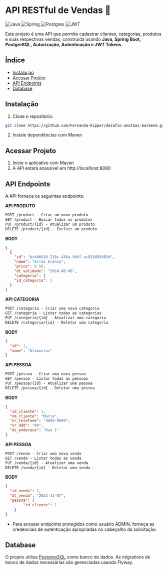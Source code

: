 # API RESTful de Vendas 🛒 
![Java](https://img.shields.io/badge/java-%23ED8B00.svg?style=for-the-badge&logo=openjdk&logoColor=white)
![Spring](https://img.shields.io/badge/spring-%236DB33F.svg?style=for-the-badge&logo=spring&logoColor=white)
![Postgres](https://img.shields.io/badge/postgres-%23316192.svg?style=for-the-badge&logo=postgresql&logoColor=white)
![JWT](https://img.shields.io/badge/JWT-black?style=for-the-badge&logo=JSON%20web%20tokens)

Este projeto é uma API que permite cadastrar clientes, categorias, produtos e suas respectivas vendas, construída usando **Java, Spring Boot, PostgreSQL, Autorização, Autenticação e JWT Tokens.**

## Índice
- [Instalação](#installation)
- [Acessar Projeto](#usage)
- [API Endpoints](#api-endpoints)
- [Database](#database)

## Instalação

1. Clone o repositório:

```bash
git clone https://github.com/Fernanda-Kipper/desafio-anotaai-backend.git
```

2. Instale dependências com Maven

## Acessar Projeto

1. Inicie o aplicativo com Maven
2. A API estará acessível em http://localhost:8080

## API Endpoints
A API fornece os seguintes endpoints:

**API PRODUTO**
```markdown
POST /product - Criar um novo produto
GET /product - Buscar todos os produtos
PUT /product/{id} - Atualizar um produto
DELETE /product/{id} - Excluir um produto
```

**BODY**
```json
{
  {
	"id": "bcb46d16-210c-4f6a-9d4f-ac81b895402d",
	"name": "Arroz branco",
	"price": 8.50,
	"dt_validade": "2024-06-06",
	"categoria": {
    "id_categoria": 1
  }
}
```

**API CATEGORIA**
```markdown
POST /categoria - Criar uma nova categoria
GET /categoria - Listar todas as categorias
PUT /categoria/{id} - Atualizar uma categoria
DELETE /categoria/{id} - Deletar uma categoria
```

**BODY**
```json
{
  "id": 1,
  "nome": "Alimentos"
}
```

**API PESSOA**
```markdown
POST /pessoa - Criar uma nova pessoa
GET /pessoa - Listar todas as pessoas
PUT /pessoa/{id} - Atualizar uma pessoa
DELETE /pessoa/{id} - Deletar uma pessoa
```

**BODY**
```json
{
  "id_cliente": 1,
  "nm_cliente": "Maria",
  "nr_telefone": "9999-9999",
  "nr_ddd": "44",
  "ds_endereco": "Rua 1"
}
```

**API PESSOA**
```markdown
POST /venda - Criar uma nova venda
GET /venda - Listar todas as venda
PUT /venda/{id} - Atualizar uma venda
DELETE /venda/{id} - Deletar uma venda
```

**BODY**
```json
{
  "id_venda": 1,
  "dt_venda": "2023-11-07",
  "pessoa": {
		"id_cliente": 1
	}
}
```
- Para acessar endpoints protegidos como usuário ADMIN, forneça as credenciais de autenticação apropriadas no cabeçalho da solicitação.


## Database

O projeto utiliza [PostgresSQL](https://www.postgresql.org/) como banco de dados. As migrations de banco de dados necessárias são gerenciadas usando Flyway.

